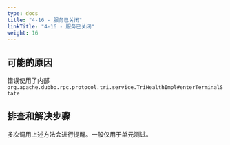 ```yaml
---
type: docs
title: "4-16 - 服务已关闭"
linkTitle: "4-16 - 服务已关闭"
weight: 16
---
```


## 可能的原因

错误使用了内部`org.apache.dubbo.rpc.protocol.tri.service.TriHealthImpl#enterTerminalState`

## 排查和解决步骤

多次调用上述方法会进行提醒。一般仅用于单元测试。

<p style="margin-top: 3rem;"> </p>